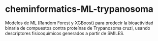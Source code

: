 # cheminformatics-ML-trypanosoma
Modelos de ML (Random Forest y XGBoost) para predecir la bioactividad binaria de compuestos contra proteínas de Trypanosoma cruzi, usando descriptores fisicoquímicos generados a partir de SMILES.
